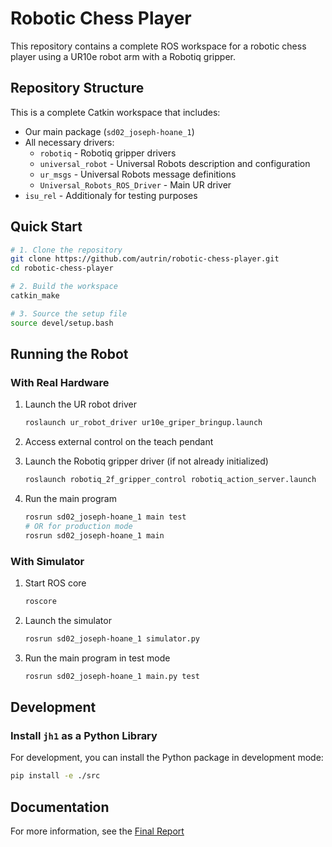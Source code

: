 # Robotic Chess Player

This repository contains a complete ROS workspace for a robotic chess player using a UR10e robot arm with a Robotiq gripper.

## Repository Structure

This is a complete Catkin workspace that includes:
- Our main package (`sd02_joseph-hoane_1`)
- All necessary drivers:
  - `robotiq` - Robotiq gripper drivers
  - `universal_robot` - Universal Robots description and configuration
  - `ur_msgs` - Universal Robots message definitions
  - `Universal_Robots_ROS_Driver` - Main UR driver
- `isu_rel` - Additionaly for testing purposes

## Quick Start

```bash
# 1. Clone the repository
git clone https://github.com/autrin/robotic-chess-player.git
cd robotic-chess-player

# 2. Build the workspace
catkin_make

# 3. Source the setup file
source devel/setup.bash
```

## Running the Robot

### With Real Hardware

1. Launch the UR robot driver
   ```bash
   roslaunch ur_robot_driver ur10e_griper_bringup.launch
   ```

2. Access external control on the teach pendant

3. Launch the Robotiq gripper driver (if not already initialized)
   ```bash
   roslaunch robotiq_2f_gripper_control robotiq_action_server.launch
   ```

4. Run the main program
   ```bash
   rosrun sd02_joseph-hoane_1 main test
   # OR for production mode
   rosrun sd02_joseph-hoane_1 main
   ```

### With Simulator

1. Start ROS core
   ```bash
   roscore
   ```

2. Launch the simulator
   ```bash
   rosrun sd02_joseph-hoane_1 simulator.py
   ```

3. Run the main program in test mode
   ```bash
   rosrun sd02_joseph-hoane_1 main.py test
   ```


## Development

### Install `jh1` as a Python Library

For development, you can install the Python package in development mode:

```bash
pip install -e ./src
```

## Documentation

For more information, see the [Final Report](Document/SD02-Final-Report.pdf)


